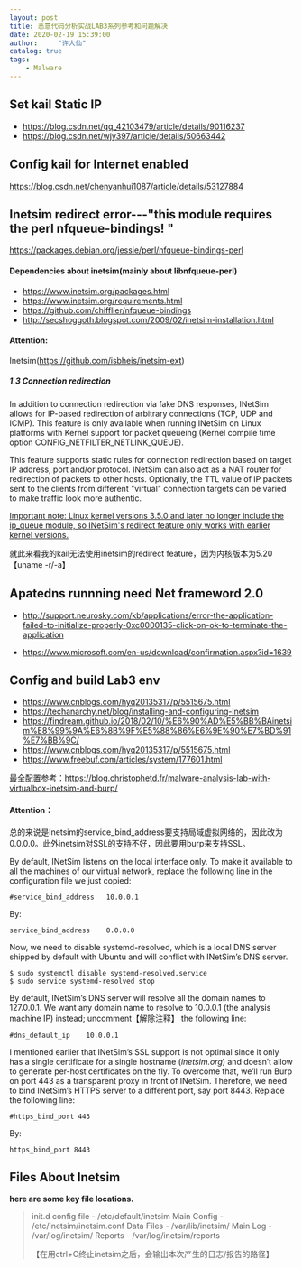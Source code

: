```yaml
---
layout: post
title: 恶意代码分析实战LAB3系列参考和问题解决
date: 2020-02-19 15:39:00
author:     "许大仙"
catalog: true
tags:
    - Malware
---
```


## Set kail Static IP

-  https://blog.csdn.net/qq_42103479/article/details/90116237
- https://blog.csdn.net/wjy397/article/details/50663442

## Config kail for Internet enabled

https://blog.csdn.net/chenyanhui1087/article/details/53127884

## Inetsim redirect error---"this module requires the perl nfqueue-bindings! "

https://packages.debian.org/jessie/perl/nfqueue-bindings-perl

#### Dependencies about inetsim(mainly about libnfqueue-perl)

- https://www.inetsim.org/packages.html
- https://www.inetsim.org/requirements.html
- https://github.com/chifflier/nfqueue-bindings
- http://secshoggoth.blogspot.com/2009/02/inetsim-installation.html

#### Attention:

Inetsim(https://github.com/isbheis/inetsim-ext)

##### 1.3 Connection redirection

In addition to connection redirection via fake DNS responses, INetSim
allows for IP-based redirection of arbitrary connections (TCP, UDP and
ICMP). This feature is only available when running INetSim on Linux
platforms with Kernel support for packet queueing (Kernel compile time
option CONFIG_NETFILTER_NETLINK_QUEUE).

This feature supports static rules for connection redirection based on
target IP address, port and/or protocol. INetSim can also act as a
NAT router for redirection of packets to other hosts. Optionally,
the TTL value of IP packets sent to the clients from different "virtual"
connection targets can be varied to make traffic look more authentic.

<u><u>Important note:</u>
<u>Linux kernel versions 3.5.0 and later no longer include the ip_queue</u>
<u>module, so INetSim's redirect feature only works with earlier kernel</u>
versions.</u> 

就此来看我的kail无法使用inetsim的redirect feature，因为内核版本为5.20【uname -r/-a】

## Apatedns runnning need Net frameword 2.0 

- http://support.neurosky.com/kb/applications/error-the-application-failed-to-initialize-properly-0xc0000135-click-on-ok-to-terminate-the-application

- https://www.microsoft.com/en-us/download/confirmation.aspx?id=1639

## Config and build Lab3 env

- https://www.cnblogs.com/hyq20135317/p/5515675.html
- https://techanarchy.net/blog/installing-and-configuring-inetsim
- https://findream.github.io/2018/02/10/%E6%90%AD%E5%BB%BAinetsim%E8%99%9A%E6%8B%9F%E5%88%86%E6%9E%90%E7%BD%91%E7%BB%9C/
- https://www.cnblogs.com/hyq20135317/p/5515675.html
- https://www.freebuf.com/articles/system/177601.html

最全配置参考：https://blog.christophetd.fr/malware-analysis-lab-with-virtualbox-inetsim-and-burp/

#### Attention：

总的来说是Inetsim的service_bind_address要支持局域虚拟网络的，因此改为0.0.0.0。此外inetsim对SSL的支持不好，因此要用burp来支持SSL。

By default, INetSim listens on the local interface only. To make it available to all the machines of our virtual network, replace the following line in the configuration file we just copied:

```
#service_bind_address   10.0.0.1
```

By:

```
service_bind_address    0.0.0.0
```

Now, we need to disable systemd-resolved, which is a local DNS server shipped by default with Ubuntu and will conflict with INetSim’s DNS server.

```
$ sudo systemctl disable systemd-resolved.service
$ sudo service systemd-resolved stop
```

By default, INetSim’s DNS server will resolve all the domain names to 127.0.0.1. We want any domain name to resolve to 10.0.0.1 (the analysis machine IP) instead; uncomment【解除注释】 the following line:

```
#dns_default_ip    10.0.0.1
```

I mentioned earlier that INetSim’s SSL support is not optimal since it only has a single certificate for a single hostname (*inetsim.org*) and doesn’t allow to generate per-host certificates on the fly. To overcome that, we’ll run Burp on port 443 as a transparent proxy in front of INetSim. Therefore, we need to bind INetSim’s HTTPS server to a different port, say port 8443. Replace the following line:

```
#https_bind_port 443
```

By:

```
https_bind_port 8443
```

## Files About Inetsim

**here are some key file locations.**

> init.d config file - /etc/default/inetsim
> Main Config - /etc/inetsim/inetsim.conf
> Data Files - /var/lib/inetsim/
> Main Log - /var/log/inetsim/
> Reports - /var/log/inetsim/reports
>
> 【在用ctrl+C终止inetsim之后，会输出本次产生的日志/报告的路径】
